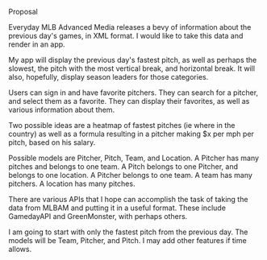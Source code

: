 Proposal

Everyday MLB Advanced Media releases a bevy of information about the previous day's games, in XML format. I would like to take this data and render in an app.

My app will display the previous day's fastest pitch, as well as perhaps the slowest, the pitch with the most vertical break, and horizontal break. It will also, hopefully, display season leaders for those categories.

Users can sign in and have favorite pitchers. They can search for a pitcher, and select them as a favorite. They can display their favorites, as well as various information about them.

Two possible ideas are a heatmap of fastest pitches (ie where in the country) as well as a formula resulting in a pitcher making $x per mph per pitch, based on his salary.

Possible models are Pitcher, Pitch, Team, and Location. A Pitcher has many pitches and belongs to one team. A Pitch belongs to one Pitcher, and belongs to one location. A Pitcher belongs to one team. A team has many pitchers. A location has many pitches.

There are various APIs that I hope can accomplish the task of taking the data from MLBAM and putting it in a useful format. These include GamedayAPI and GreenMonster, with perhaps others.

I am going to start with only the fastest pitch from the previous day. The models will be Team, Pitcher, and Pitch. I may add other features if time allows.